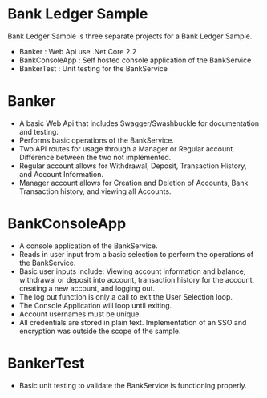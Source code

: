 # Bank Ledger Sample

Bank Ledger Sample is three separate projects for a Bank Ledger Sample.

  - Banker : Web Api use .Net Core 2.2
  - BankConsoleApp : Self hosted console application of the BankService
  - BankerTest : Unit testing for the BankService

# Banker

  - A basic Web Api that includes Swagger/Swashbuckle for documentation and testing.
  - Performs basic operations of the BankService.
  - Two API routes for usage through a Manager or Regular account. Difference between the two not implemented.
  - Regular account allows for Withdrawal, Deposit, Transaction History, and Account Information.
  - Manager account allows for Creation and Deletion of Accounts, Bank Transaction history, and viewing all Accounts.

# BankConsoleApp

  - A console application of the BankService. 
  - Reads in user input from a basic selection to perform the operations of the BankService.
  - Basic user inputs include: Viewing account information and balance, withdrawal or deposit into account, transaction history for the account, creating a new account, and logging out.
  - The log out function is only a call to exit the User Selection loop.
  - The Console Application will loop until exiting.
  - Account usernames must be unique.
  - All credentials are stored in plain text. Implementation of an SSO and encryption was outside the scope of the sample.

# BankerTest

  - Basic unit testing to validate the BankService is functioning properly.
